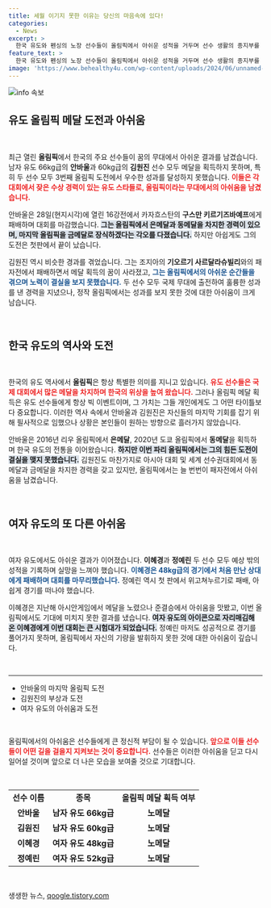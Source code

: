 ```yaml
---
title: 세월 이기지 못한 이유는 당신의 마음속에 있다!
categories:
  - News
excerpt: >
  한국 유도와 펜싱의 노장 선수들이 올림픽에서 아쉬운 성적을 거두며 선수 생활의 종지부를 찍고 있다. 안바울과 김원진은 메달 도전에 실패하고, 강영미와 송세라도 각오가 무색한 탈락으로 눈물의 이별을 맞았다.
feature_text: >
  한국 유도와 펜싱의 노장 선수들이 올림픽에서 아쉬운 성적을 거두며 선수 생활의 종지부를 찍고 있다. 안바울과 김원진은 메달 도전에 실패하고, 강영미와 송세라도 각오가 무색한 탈락으로 눈물의 이별을 맞았다.
image: 'https://www.behealthy4u.com/wp-content/uploads/2024/06/unnamed-file.png'
---
```


<p><img src="https://www.behealthy4u.com/wp-content/uploads/2024/06/unnamed-file.png" alt="info 속보" /></p>

<h2 data-ke-size="size26">유도 올림픽 메달 도전과 아쉬움</h2>

<p data-ke-size="size16">&nbsp;</p>

<p data-ke-size="size16">최근 열린 <b>올림픽</b>에서 한국의 주요 선수들이 꿈의 무대에서 아쉬운 결과를 남겼습니다. 남자 유도 66kg급의 <b>안바울</b>과 60kg급의 <b>김원진</b> 선수 모두 메달을 획득하지 못하며, 특히 두 선수 모두 3번째 올림픽 도전에서 우수한 성과를 달성하지 못했습니다. <b><span style="color: #ee2323;">이들은 각 대회에서 잦은 수상 경력이 있는 유도 스타들로, 올림픽이라는 무대에서의 아쉬움을 남겼습니다.</span></b></p>

<p data-ke-size="size16">안바울은 28일(현지시각)에 열린 16강전에서 카자흐스탄의 <b>구스만 키르기즈바예프</b>에게 패배하며 대회를 마감했습니다. <b><span style="background-color: #21538527;">그는 올림픽에서 은메달과 동메달을 차지한 경력이 있으며, 마지막 올림픽을 금메달로 장식하겠다는 각오를 다졌습니다.</span></b> 하지만 아쉽게도 그의 도전은 첫판에서 끝이 났습니다.</p>

<p data-ke-size="size16">김원진 역시 비슷한 경과를 겪었습니다. 그는 조지아의 <b>기오르기 사르달라슈빌리</b>와의 패자전에서 패배하면서 메달 획득의 꿈이 사라졌고, <b><span style="color: #1a5490;">그는 올림픽에서의 아쉬운 순간들을 겪으며 노력이 결실을 보지 못했습니다.</span></b> 두 선수 모두 국제 무대에 출전하여 훌륭한 성과를 낸 경력을 지녔으나, 정작 올림픽에서는 성과를 보지 못한 것에 대한 아쉬움이 크게 남습니다.</p>

<p data-ke-size="size16">&nbsp;</p>

<h2 data-ke-size="size26">한국 유도의 역사와 도전</h2>

<p data-ke-size="size16">&nbsp;</p>

<p data-ke-size="size16">한국의 유도 역사에서 <b>올림픽</b>은 항상 특별한 의미를 지니고 있습니다. <b><span style="color: #ee2323;">유도 선수들은 국제 대회에서 많은 메달을 차지하며 한국의 위상을 높여 왔습니다.</span></b> 그러나 올림픽 메달 획득은 유도 선수들에게 항상 빅 이벤트이며, 그 가치는 그들 개인에게도 그 어떤 타이틀보다 중요합니다. 이러한 역사 속에서 안바울과 김원진은 자신들의 마지막 기회를 잡기 위해 필사적으로 임했으나 상황은 본인들이 원하는 방향으로 흘러가지 않았습니다.</p>

<p data-ke-size="size16">안바울은 2016년 리우 올림픽에서 <b>은메달</b>, 2020년 도쿄 올림픽에서 <b>동메달</b>을 획득하며 한국 유도의 전통을 이어왔습니다. <b><span style="background-color: #21538527;">하지만 이번 파리 올림픽에서는 그의 힘든 도전이 결실을 맺지 못했습니다.</span></b> 김원진도 마찬가지로 아시아 대회 및 세계 선수권대회에서 동메달과 금메달을 차지한 경력을 갖고 있지만, 올림픽에서는 늘 번번이 패자전에서 아쉬움을 남겼습니다.</p>

<p data-ke-size="size16">&nbsp;</p>

<h2 data-ke-size="size26">여자 유도의 또 다른 아쉬움</h2>

<p data-ke-size="size16">&nbsp;</p>

<p data-ke-size="size16">여자 유도에서도 아쉬운 결과가 이어졌습니다. <b>이혜경</b>과 <b>정예린</b> 두 선수 모두 예상 밖의 성적을 기록하며 실망을 느껴야 했습니다. <b><span style="color: #1a5490;">이혜경은 48kg급의 경기에서 처음 만난 상대에게 패배하며 대회를 마무리했습니다.</span></b> 정예린 역시 첫 판에서 위고쳐누르기로 패배, 아쉽게 경기를 떠나야 했습니다.</p>

<p data-ke-size="size16">이혜경은 지난해 아시안게임에서 메달을 노렸으나 준결승에서 아쉬움을 맛봤고, 이번 올림픽에서도 기대에 미치지 못한 결과를 냈습니다. <b><span style="background-color: #21538527;">여자 유도의 아이콘으로 자리매김해 온 이혜경에게 이번 대회는 큰 시험대가 되었습니다.</span></b> 정예린 마저도 성공적으로 경기를 풀어가지 못하며, 올림픽에서 자신의 기량을 발휘하지 못한 것에 대한 아쉬움이 깊습니다.</p>

<p data-ke-size="size16">&nbsp;</p>

<hr />

<ul>
  <li>안바울의 마지막 올림픽 도전</li>
  <li>김원진의 부상과 도전</li>
  <li>여자 유도의 아쉬움과 도전</li>
</ul>

<p data-ke-size="size16">&nbsp;</p>

<p data-ke-size="size16">올림픽에서의 아쉬움은 선수들에게 큰 정신적 부담이 될 수 있습니다. <b><span style="color: #ee2323;">앞으로 이들 선수들이 어떤 길을 걸을지 지켜보는 것이 중요합니다.</span></b> 선수들은 이러한 아쉬움을 딛고 다시 일어설 것이며 앞으로 더 나은 모습을 보여줄 것으로 기대합니다.</p>

<p data-ke-size="size16">&nbsp;</p>

<table>
  <tr>
    <td style="text-align: center; height: 17px;"><b>선수 이름</b></td>
    <td style="text-align: center; height: 17px;"><b>종목</b></td>
    <td style="text-align: center; height: 17px;"><b>올림픽 메달 획득 여부</b></td>
  </tr>
  <tr>
    <td style="text-align: center; height: 17px;"><b>안바울</b></td>
    <td style="text-align: center; height: 17px;"><b>남자 유도 66kg급</b></td>
    <td style="text-align: center; height: 17px;"><b>노메달</b></td>
  </tr>
   <tr>
    <td style="text-align: center; height: 17px;"><b>김원진</b></td>
    <td style="text-align: center; height: 17px;"><b>남자 유도 60kg급</b></td>
    <td style="text-align: center; height: 17px;"><b>노메달</b></td>
  </tr>
  <tr>
    <td style="text-align: center; height: 17px;"><b>이혜경</b></td>
    <td style="text-align: center; height: 17px;"><b>여자 유도 48kg급</b></td>
    <td style="text-align: center; height: 17px;"><b>노메달</b></td>
  </tr>
  <tr>
    <td style="text-align: center; height: 17px;"><b>정예린</b></td>
    <td style="text-align: center; height: 17px;"><b>여자 유도 52kg급</b></td>
    <td style="text-align: center; height: 17px;"><b>노메달</b></td>
  </tr>
</table>

<p data-ke-size="size16">&nbsp;</p>
생생한 뉴스, <a href="https://qoogle.tistory.com" rel="dofollow">qoogle.tistory.com</a>


